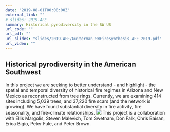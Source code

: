 ```yaml
---
date: "2019-08-01T00:00:00Z"
external_link: ""
# slides: 2019-AFE
summary: Historical pyrodiversity in the SW US
url_code: ""
url_pdf: ""
url_slides: "slides/2019-AFE/Guiterman_SWFireSynthesis_AFE 2019.pdf"
url_video: ""
---
```

## Historical pyrodiversity in the American Southwest
In this project we are seeking to better understand - and highlight - the spatial and temporal diversity of historical fire regimes in Arizona and New Mexico as reconstructed from tree rings. Currently, we are examining 414 sites including 5,039 trees, and 37,220 fire scars (and the network is growing). We have found substantial diversity in fire activity, fire seasonality, and fire-climate relationships.
![](/img/fire-years.gif)
This project is a collaboration with Ellis Margolis, Steven Malevich, Tom Swetnam, Don Falk, Chris Baisan, Erica Bigio, Peter Fule, and Peter Brown.
